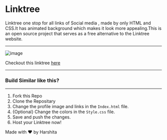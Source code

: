 # Linktree

Linktree one stop for all links of Social media , made by only HTML and CSS.It has animated background which makes it look more appealing.This is an open source project that serves as a free alternative to the Linktree website.

<HR color="black">
  
 ![image](https://user-images.githubusercontent.com/79797000/147584036-dfbd571a-e311-4892-8be6-33dc4a72089f.png)

  
  Checkout this linktree [here](https://harshitalinktree.netlify.app/)
  
  <HR color="black">
    
  ### Build Similar like this?
    
  <HR color="black">
    
  1. Fork this Repo
  2. Clone the Repositary
  3. Change the profile image and links in the `Index.html` file.
  4. {Optional} Change the colors in the `Style.css` file.
  5. Save and push the changes.
  6. Host your Linktree now!
  
  
  Made with ❤️ by Harshita 
  
  
 
